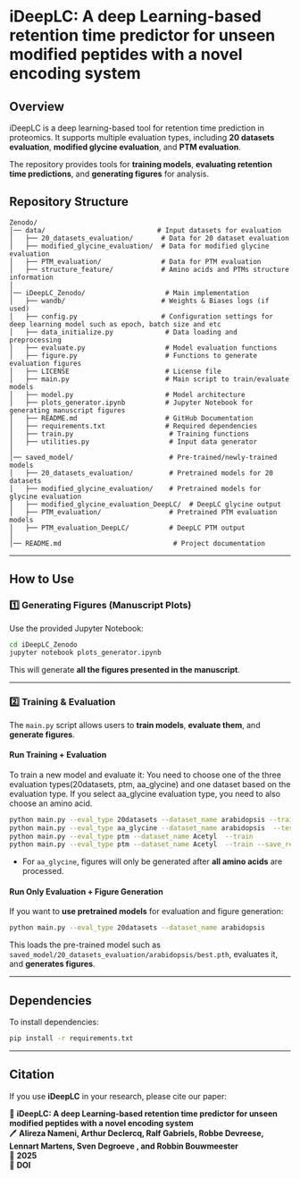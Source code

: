 # iDeepLC: A deep Learning-based retention time predictor for unseen modified peptides with a novel encoding system

## Overview

iDeepLC is a deep learning-based tool for retention time prediction in proteomics. It supports multiple evaluation types, including **20 datasets evaluation**, **modified glycine evaluation**, and **PTM evaluation**.

The repository provides tools for **training models**, **evaluating retention time predictions**, and **generating figures** for analysis.

## Repository Structure

```
Zenodo/
│── data/                            # Input datasets for evaluation
│   ├── 20_datasets_evaluation/       # Data for 20 dataset evaluation
│   ├── modified_glycine_evaluation/  # Data for modified glycine evaluation
│   ├── PTM_evaluation/               # Data for PTM evaluation
│   ├── structure_feature/            # Amino acids and PTMs structure information
│
│── iDeepLC_Zenodo/                    # Main implementation
│   ├── wandb/                        # Weights & Biases logs (if used)
│   ├── config.py                     # Configuration settings for deep learning model such as epoch, batch size and etc
│   ├── data_initialize.py             # Data loading and preprocessing
│   ├── evaluate.py                    # Model evaluation functions
│   ├── figure.py                      # Functions to generate evaluation figures
│   ├── LICENSE                        # License file
│   ├── main.py                        # Main script to train/evaluate models
│   ├── model.py                       # Model architecture
│   ├── plots_generator.ipynb          # Jupyter Notebook for generating manuscript figures
│   ├── README.md                      # GitHub Documentation
│   ├── requirements.txt               # Required dependencies
│   ├── train.py                        # Training functions
│   ├── utilities.py                    # Input data generator
│
│── saved_model/                        # Pre-trained/newly-trained models
│   ├── 20_datasets_evaluation/         # Pretrained models for 20 datasets
│   ├── modified_glycine_evaluation/    # Pretrained models for glycine evaluation
│   ├── modified_glycine_evaluation_DeepLC/  # DeepLC glycine output
│   ├── PTM_evaluation/                 # Pretrained PTM evaluation models
│   ├── PTM_evaluation_DeepLC/          # DeepLC PTM output
│
│── README.md                            # Project documentation
```

---

## How to Use

### 1️⃣ **Generating Figures (Manuscript Plots)**  
Use the provided Jupyter Notebook:

```sh
cd iDeepLC_Zenodo
jupyter notebook plots_generator.ipynb
```

This will generate **all the figures presented in the manuscript**.

---

### 2️⃣ **Training & Evaluation**
The `main.py` script allows users to **train models**, **evaluate them**, and **generate figures**.

#### **Run Training + Evaluation**
To train a new model and evaluate it:
You need to choose one of the three evaluation types(20datasets, ptm, aa_glycine) and one dataset based on the evaluation type. If you select aa_glycine evaluation type, you need to also choose an amino acid.
```sh
python main.py --eval_type 20datasets --dataset_name arabidopsis --train
python main.py --eval_type aa_glycine --dataset_name arabidopsis  --test_aa A  --train
python main.py --eval_type ptm --dataset_name Acetyl  --train
python main.py --eval_type ptm --dataset_name Acetyl  --train --save_results
```
- For `aa_glycine`, figures will only be generated after **all amino acids** are processed.

#### **Run Only Evaluation + Figure Generation**
If you want to **use pretrained models** for evaluation and figure generation:

```sh
python main.py --eval_type 20datasets --dataset_name arabidopsis
```

This loads the pre-trained model such as `saved_model/20_datasets_evaluation/arabidopsis/best.pth`, evaluates it, and **generates figures**.

---

## Dependencies

To install dependencies:

```sh
pip install -r requirements.txt
```

---

## Citation

If you use **iDeepLC** in your research, please cite our paper:

📄 **iDeepLC: A deep Learning-based retention time predictor for unseen modified peptides with a novel encoding system**  
🖊 **Alireza Nameni, Arthur Declercq, Ralf Gabriels, Robbe Devreese, Lennart Martens, Sven Degroeve , and Robbin Bouwmeester**  
📅 **2025**  
🔗 **DOI**
